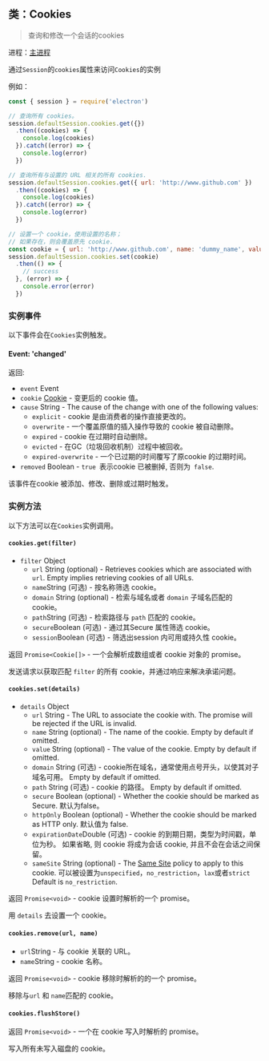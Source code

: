 ## 类：Cookies

> 查询和修改一个会话的cookies

进程：[主进程](../glossary.md#main-process)

通过`Session`的`cookies`属性来访问`Cookies`的实例

例如：

```javascript
const { session } = require('electron')

// 查询所有 cookies。
session.defaultSession.cookies.get({})
  .then((cookies) => {
    console.log(cookies)
  }).catch((error) => {
    console.log(error)
  })

// 查询所有与设置的 URL 相关的所有 cookies.
session.defaultSession.cookies.get({ url: 'http://www.github.com' })
  .then((cookies) => {
    console.log(cookies)
  }).catch((error) => {
    console.log(error)
  })

// 设置一个 cookie，使用设置的名称；
// 如果存在，则会覆盖原先 cookie.
const cookie = { url: 'http://www.github.com', name: 'dummy_name', value: 'dummy' }
session.defaultSession.cookies.set(cookie)
  .then(() => {
    // success
  }, (error) => {
    console.error(error)
  })
```

### 实例事件

以下事件会在` Cookies `实例触发。

#### Event: 'changed'

返回:

* `event` Event
* `cookie` [Cookie](structures/cookie.md) - 变更后的 cookie 值。
* `cause` String - The cause of the change with one of the following values:
  * ` explicit ` - cookie 是由消费者的操作直接更改的。
  * ` overwrite ` - 一个覆盖原值的插入操作导致的 cookie 被自动删除。
  * ` expired ` - cookie 在过期时自动删除。
  * ` evicted ` - 在GC（垃圾回收机制）过程中被回收。
  * `expired-overwrite` - 一个已过期的时间覆写了原cookie 的过期时间。
* `removed` Boolean - `true `表示cookie 已被删掉, 否则为` false`.

该事件在cookie 被添加、修改、删除或过期时触发。

### 实例方法

以下方法可以在` Cookies `实例调用。

#### `cookies.get(filter)`

* `filter` Object
  * `url` String (optional) - Retrieves cookies which are associated with `url`. Empty implies retrieving cookies of all URLs.
  * ` name `String (可选) - 按名称筛选 cookie。
  * `domain` String (optional) - 检索与域名或者 `domain` 子域名匹配的cookie。
  * ` path `String (可选) - 检索路径与 ` path ` 匹配的 cookie。
  * ` secure `Boolean (可选) - 通过其Secure 属性筛选 cookie。
  * ` session `Boolean (可选) - 筛选出session 内可用或持久性 cookie。

返回 `Promise<Cookie[]>` - 一个会解析成数组或者 cookie 对象的 promise。

发送请求以获取匹配 `filter` 的所有 cookie，并通过响应来解决承诺问题。

#### `cookies.set(details)`

* `details` Object
  * `url` String - The URL to associate the cookie with. The promise will be rejected if the URL is invalid.
  * `name` String (optional) - The name of the cookie. Empty by default if omitted.
  * `value` String (optional) - The value of the cookie. Empty by default if omitted.
  * `domain` String (可选) - cookie所在域名，通常使用点号开头，以使其对子域名可用。 Empty by default if omitted.
  * `path` String (可选) - cookie 的路径。 Empty by default if omitted.
  * `secure` Boolean (optional) - Whether the cookie should be marked as Secure. 默认为false。
  * `httpOnly` Boolean (optional) - Whether the cookie should be marked as HTTP only. 默认值为 false.
  * ` expirationDate `Double (可选) - cookie 的到期日期，类型为时间戳，单位为秒。 如果省略, 则 cookie 将成为会话 cookie, 并且不会在会话之间保留。
  * `sameSite` String (optional) - The [Same Site](https://developer.mozilla.org/en-US/docs/Web/HTTP/Cookies#SameSite_cookies) policy to apply to this cookie.  可以被设置为`unspecified`，`no_restriction`，`lax`或者`strict`  Default is `no_restriction`.

返回 `Promise<void>` - cookie 设置时解析的一个 promise。

用 `details` 去设置一个 cookie。

#### `cookies.remove(url, name)`

* ` url `String - 与 cookie 关联的 URL。
* ` name `String - cookie 名称。

返回 `Promise<void>` - cookie 移除时解析的的一个 promise。

移除与`url` 和 `name`匹配的 cookie。

#### `cookies.flushStore()`

返回 `Promise<void>` - 一个在 cookie 写入时解析的 promise。

写入所有未写入磁盘的 cookie。
